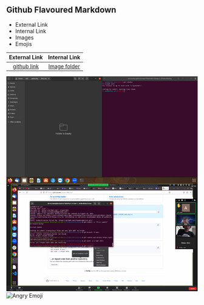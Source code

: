## Github Flavoured Markdown
* External Link
* Internal Link
* Images
* Emojis  

| External Link | Internal Link |
|:-------------:|:-------------:|
| [github link](https://help.github.com/en) | [Image folder](https://github.com/carlosdenegri/authoring/tree/main/Pictures) | 

![screenshot](https://github.com/carlosdenegri/authoring/blob/main/Pictures/Screenshot%20from%202023-07-20%2013-25-35.png)
![Angry Emoji][Angry]

[Angry]: https://encrypted-tbn0.gstatic.com/images?q=tbn:ANd9GcS_HmhESgMuHesalrZyNlJO7GrwKbi4ritIYg&usqp=CAU
